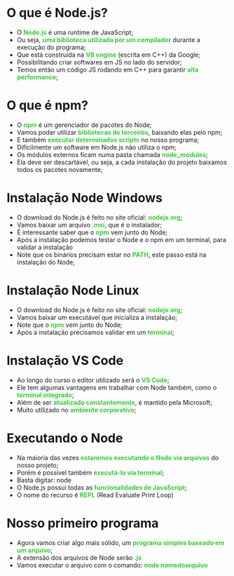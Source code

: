 # O que é Node.js?

- O <font color="#32CD32">**Node.js**</font> é uma runtime de JavaScript;
- Ou seja, <font color="#32CD32">**uma biblioteca utilizada por um compilador**</font> durante a execução do programa;
- Que está construída na <font color="#32CD32">**V8 engine**</font> (escrita em C++) da Google;
- Possibilitando criar softwares em JS no lado do servidor;
- Temos então um código JS rodando em C++ para garantir <font color="#32CD32">**alta performance**</font>;

# O que é npm?

- O <font color="#32CD32">**npm**</font> é um gerenciador de pacotes do Node;
- Vamos poder utilizar <font color="#32CD32">**bibliotecas de terceiros**</font>, baixando elas pelo npm;
- E também <font color="#32CD32">**executar determinados scripts**</font> no nosso programa;
- Dificilmente um software em Node.js não utiliza o npm;
- Os módulos externos ficam numa pasta chamada <font color="#32CD32">**node_modules**</font>;
- Ela deve ser descartável, ou seja, a cada instalação do projeto baixamos todos os pacotes novamente;

# Instalação Node Windows

- O download do Node.js é feito no site oficial: <font color="#32CD32">**nodejs.org**</font>;
- Vamos baixar um arquivo <font color="#32CD32">**.msi**</font>, que é o instalador;
- É interessante saber que o <font color="#32CD32">**npm**</font> vem junto do Node;
- Após a instalação podemos testar o Node e o npm em um terminal, para validar a instalação
- Note que os binários precisam estar no <font color="#32CD32">**PATH**</font>, este passo está na instalação do Node;

# Instalação Node Linux

- O download do Node.js é feito no site oficial: <font color="#32CD32">**nodejs.org**</font>;
- Vamos baixar um executável que inicializa a instalação;
- Note que o <font color="#32CD32">**npm**</font> vem junto do Node;
- Após a instalação precisamos validar em um <font color="#32CD32">**terminal**</font>;

# Instalação VS Code

- Ao longo do curso o editor utilizado será o <font color="#32CD32">**VS Code**</font>;
- Ele tem algumas vantagens em trabalhar com Node também, como o <font color="#32CD32">**terminal integrado**</font>;
- Além de ser <font color="#32CD32">**atualizado constantemente**</font>, é mantido pela Microsoft;
- Muito utilizado no <font color="#32CD32">**ambiente corporativo**</font>;

# Executando o Node

- Na maioria das vezes <font color="#32CD32">**estaremos executando o Node via arquivos**</font> do nosso projeto;
- Porém é possível também <font color="#32CD32">**executá-lo via terminal**</font>;
- Basta digitar: node
- O Node.js possui todas as <font color="#32CD32">**funcionalidades de JavaScript**</font>;
- O nome do recurso é <font color="#32CD32">**REPL**</font> (Read Evaluate Print Loop)

# Nosso primeiro programa

- Agora vamos criar algo mais sólido, um <font color="#32CD32">**programa simples baseado em um arquivo**</font>;
- A extensão dos arquivos de Node serão <font color="#32CD32">**.js**</font>
- Vamos executar o arquivo com o comando: <font color="#32CD32">**node nomedoarquivo**</font>
